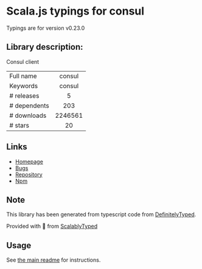 
# Scala.js typings for consul

Typings are for version v0.23.0

## Library description:
Consul client

|                    |                 |
| ------------------ | :-------------: |
| Full name          | consul |
| Keywords           | consul |
| # releases         | 5 |
| # dependents       | 203 |
| # downloads        | 2246561 |
| # stars            | 20 |

## Links
- [Homepage](https://github.com/silas/node-consul#readme)
- [Bugs](https://github.com/silas/node-consul/issues)
- [Repository](https://github.com/silas/node-consul)
- [Npm](https://www.npmjs.com/package/consul)
    


## Note
This library has been generated from typescript code from [DefinitelyTyped](https://definitelytyped.org).

Provided with :purple_heart: from [ScalablyTyped](https://github.com/oyvindberg/ScalablyTyped)

## Usage
See [the main readme](../../readme.md) for instructions.



